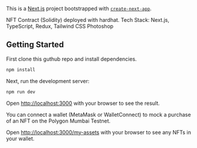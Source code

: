 This is a [Next.js](https://nextjs.org/) project bootstrapped with [`create-next-app`](https://github.com/vercel/next.js/tree/canary/packages/create-next-app).

NFT Contract (Solidity) deployed with hardhat.
Tech Stack:
Next.js, TypeScript, Redux, Tailwind CSS
Photoshop

## Getting Started

First clone this guthub repo and install dependencies.

```bash
npm install
```

Next, run the development server:

```bash
npm run dev
```

Open [http://localhost:3000](http://localhost:3000) with your browser to see the result.

You can connect a wallet (MetaMask or WalletConnect) to mock a purchase of an NFT on the Polygon Mumbai Testnet.

Open [http://localhost:3000/my-assets](http://localhost:3000/my-assets) with your browser to see any NFTs in your wallet.
